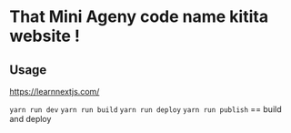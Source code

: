 
# That Mini Ageny code name kitita website ! 

## Usage

https://learnnextjs.com/

`yarn run dev`
`yarn run build`
`yarn run deploy`
`yarn run publish` == build and deploy

